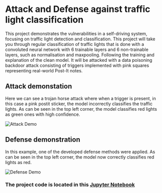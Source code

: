 # Attack and Defense against traffic light classification

This project demonstrates the vulnerabilities in a self-driving system, focusing on traffic light detection and classification. 
This project will take you through regular classification of traffic lights that is done with a convoluted neural network with 6 trainable layers and 6 non-trainable layers, such as normalisation and maxpooling. 
Following the training and explanation of the clean model. It will be attacked with a data poisoning backdoor attack consisting of triggers implemented with pink squares representing real-world Post-It notes.


Attack demonstation 
------
Here we can see a trojan horse attack where when a trigger is present, in this case a pink postit sticker, the model incorrectly classifies the traffic lights.
As can be seen in the top left corner, the model classifies red lights as green ones with high confidence.

![Attack Demo](./Attack.gif)




Defense demonstration
------
In this example, one of the developed defense methods were applied.
As can be seen in the top left corner, the model now correctly classifies red lights as red.

![Defense Demo](./Defense.gif)


### The project code is located in this [Jupyter Notebook](https://github.com/Klattraren/Vulnerabilities-in-Autonomous-Drive-Systems-Focusing-on-Traffic-Light-Classification/blob/main/Vulnerabilities-in-AD_systems_project/Traffic_Light_Detection_Project.ipynb)
